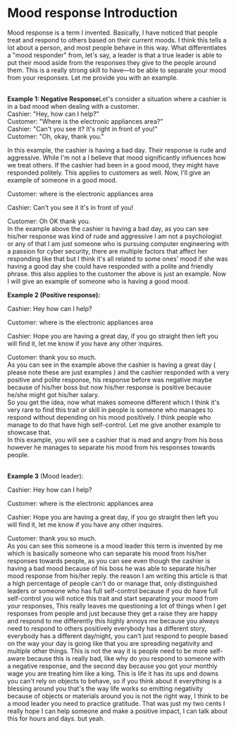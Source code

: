 <!-- wp:heading {"level":1} -->
<h1 class="wp-block-heading">Mood response Introduction</h1>
<!-- /wp:heading -->

<!-- wp:paragraph {"align":"justify"} -->
<p class="has-text-align-justify">Mood response is a term I invented. Basically, I have noticed that people treat and respond to others based on their current moods. I think this tells a lot about a person, and most people behave in this way. What differentiates a "mood responder" from, let's say, a leader is that a true leader is able to put their mood aside from the responses they give to the people around them. This is a really strong skill to have—to be able to separate your mood from your responses. Let me provide you with an example.
</p>
<!-- /wp:paragraph -->

<!-- wp:paragraph -->
<p><br><strong>Example 1: Negative Response</strong>Let's consider a situation where a cashier is in a bad mood when dealing with a customer.
  <br>Cashier: "Hey, how can I help?"
  <br>Customer: "Where is the electronic appliances area?"
  <br>Cashier: "Can't you see it? It's right in front of you!"
  <br>Customer: "Oh, okay, thank you."

In this example, the cashier is having a bad day. Their response is rude and aggressive. While I'm not a I believe that mood significantly influences how we treat others. If the cashier had been in a good mood, they might have responded politely. This applies to customers as well. Now, I'll give an example of someone in a good mood.

</p>
<!-- /wp:paragraph -->

<!-- wp:paragraph -->
<p>Customer: where is the electronic appliances area</p>
<!-- /wp:paragraph -->

<!-- wp:paragraph -->
<p>Cashier: Can't you see it it's in front of you!</p>
<!-- /wp:paragraph -->

<!-- wp:paragraph -->
<p>Customer: Oh OK thank you.<br>In the example above the cashier is having a bad day, as you can see his/her response was kind of rude and aggressive I am not a psychologist or any of that I am just someone who is pursuing computer engineering with a passion for cyber security, there are multiple factors that affect her responding like that but I think it's all related to some ones' mood if she was having a good day she could have responded with a polite and friendly phrase. this also applies to the customer the above is just an example. Now I will give an example of someone who is having a good mood.</p>
<!-- /wp:paragraph -->

<!-- wp:paragraph -->
<p><strong>Example 2 (Positive response):&nbsp;</strong></p>
<!-- /wp:paragraph -->

<!-- wp:paragraph -->
<p>Cashier: Hey how can I help?</p>
<!-- /wp:paragraph -->

<!-- wp:paragraph -->
<p>Customer: where is the electronic appliances area</p>
<!-- /wp:paragraph -->

<!-- wp:paragraph -->
<p>Cashier: Hope you are having a great day, if you go straight then left you will find it, let me know if you have any other inquires.</p>
<!-- /wp:paragraph -->

<!-- wp:paragraph -->
<p>Customer: thank you so much.<br>As you can see in the example above the cashier is having a great day ( please note these are just examples ) and the cashier responded with a very positive and polite response, his response before was negative maybe because of his/her boss but now his/her response is positive because he/she might got his/her salary.<br>So you get the idea, now what makes someone different which I think it's very rare to find this trait or skill in people is someone who manages to respond without depending on his mood positively. I think people who manage to do that have high self-control. Let me give another example to showcase that.<br>In this example, you will see a cashier that is mad and angry from his boss however he manages to separate his mood from his responses towards people.</p>
<!-- /wp:paragraph -->

<!-- wp:paragraph -->
<p><br><strong>Example 3</strong> (Mood leader):</p>
<!-- /wp:paragraph -->

<!-- wp:paragraph -->
<p>Cashier: Hey how can I help?</p>
<!-- /wp:paragraph -->

<!-- wp:paragraph -->
<p>Customer: where is the electronic appliances area</p>
<!-- /wp:paragraph -->

<!-- wp:paragraph -->
<p>Cashier: Hope you are having a great day, if you go straight then left you will find it, let me know if you have any other inquires.</p>
<!-- /wp:paragraph -->

<!-- wp:paragraph -->
<p>Customer: thank you so much.<br>As you can see this someone is a mood leader this term is invented by me which is basically someone who can separate his mood from his/her responses towards people, as you can see even though the cashier is having a bad mood because of his boss he was able to separate his/her mood response from his/her reply. the reason I am writing this article is that a high percentage of people can't do or manage that, only distinguished leaders or someone who has full self-control because if you do have full self-control you will notice this trait and start separating your mood from your responses, This really leaves me questioning a lot of things when I get responses from people and just because they get a raise they are happy and respond to me differently this highly annoys me because you always need to respond to others positively everybody has a different story, everybody has a different day/night, you can't just respond to people based on the way your day is going like that you are spreading negativity and multiple other things. This is not the way it is people need to be more self-aware because this is really bad, like why do you respond to someone with a negative response, and the second day because you got your monthly wage you are treating him like a king. This is life it has its ups and downs you can't rely on objects to behave, so if you think about it everything is a blessing around you that's the way life works so emitting negativity because of objects or materials around you is not the right way, I think to be a mood leader you need to practice gratitude. That was just my two cents I really hope I can help someone and make a positive impact, I can talk about this for hours and days. but yeah.</p>
<!-- /wp:paragraph -->
